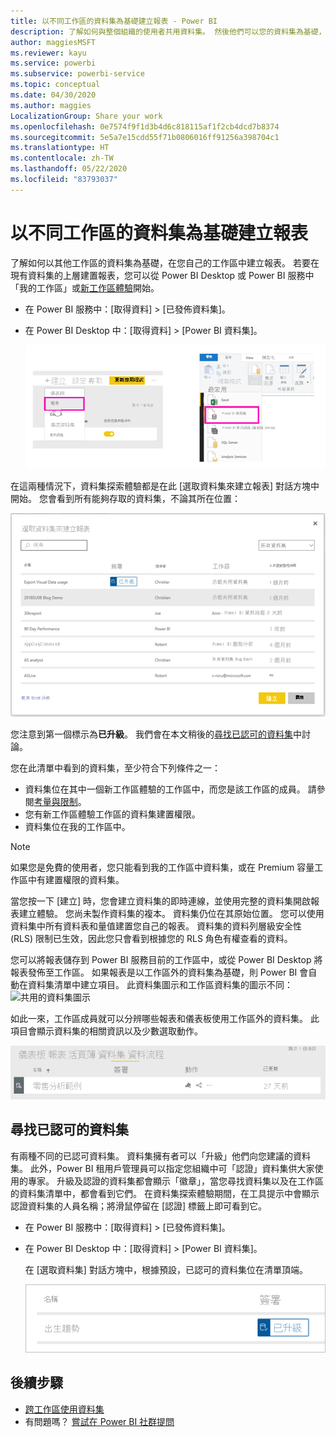 ```yaml
---
title: 以不同工作區的資料集為基礎建立報表 - Power BI
description: 了解如何與整個組織的使用者共用資料集。 然後他們可以您的資料集為基礎，在自己的工作區中建置報表。
author: maggiesMSFT
ms.reviewer: kayu
ms.service: powerbi
ms.subservice: powerbi-service
ms.topic: conceptual
ms.date: 04/30/2020
ms.author: maggies
LocalizationGroup: Share your work
ms.openlocfilehash: 0e7574f9f1d3b4d6c818115af1f2cb4dcd7b8374
ms.sourcegitcommit: 5e5a7e15cdd55f71b0806016ff91256a398704c1
ms.translationtype: HT
ms.contentlocale: zh-TW
ms.lasthandoff: 05/22/2020
ms.locfileid: "83793037"
---
```

# <a name="create-reports-based-on-datasets-from-different-workspaces"></a>以不同工作區的資料集為基礎建立報表

了解如何以其他工作區的資料集為基礎，在您自己的工作區中建立報表。 若要在現有資料集的上層建置報表，您可以從 Power BI Desktop 或 Power BI 服務中「我的工作區」或[新工作區體驗](../collaborate-share/service-create-the-new-workspaces.md)開始。

- 在 Power BI 服務中：[取得資料] > [已發佈資料集]。
- 在 Power BI Desktop 中：[取得資料] > [Power BI 資料集]。

    ![連接至現有的資料集](media/service-datasets-across-workspaces/power-bi-connect-dataset-pk.png)
   
在這兩種情況下，資料集探索體驗都是在此 [選取資料集來建立報表] 對話方塊中開始。 您會看到所有能夠存取的資料集，不論其所在位置：

![選取資料集](media/service-datasets-across-workspaces/power-bi-select-dataset.png)

您注意到第一個標示為**已升級**。 我們會在本文稍後的[尋找已認可的資料集](#find-an-endorsed-dataset)中討論。

您在此清單中看到的資料集，至少符合下列條件之一：

- 資料集位在其中一個新工作區體驗的工作區中，而您是該工作區的成員。 請參閱[考量與限制](service-datasets-across-workspaces.md#considerations-and-limitations)。
- 您有新工作區體驗工作區的資料集建置權限。
- 資料集位在我的工作區中。

> [!NOTE]
> 如果您是免費的使用者，您只能看到我的工作區中資料集，或在 Premium 容量工作區中有建置權限的資料集。

當您按一下 [建立] 時，您會建立資料集的即時連線，並使用完整的資料集開啟報表建立體驗。 您尚未製作資料集的複本。 資料集仍位在其原始位置。 您可以使用資料集中所有資料表和量值建置您自己的報表。 資料集的資料列層級安全性 (RLS) 限制已生效，因此您只會看到根據您的 RLS 角色有權查看的資料。

您可以將報表儲存到 Power BI 服務目前的工作區中，或從 Power BI Desktop 將報表發佈至工作區。 如果報表是以工作區外的資料集為基礎，則 Power BI 會自動在資料集清單中建立項目。 此資料集圖示和工作區資料集的圖示不同： ![共用的資料集圖示](media/service-datasets-discover-across-workspaces/power-bi-shared-dataset-icon.png)

如此一來，工作區成員就可以分辨哪些報表和儀表板使用工作區外的資料集。 此項目會顯示資料集的相關資訊以及少數選取動作。

![資料集動作](media/service-datasets-across-workspaces/power-bi-dataset-actions.png)

## <a name="find-an-endorsed-dataset"></a>尋找已認可的資料集

有兩種不同的已認可資料集。 資料集擁有者可以「升級」他們向您建議的資料集。 此外，Power BI 租用戶管理員可以指定您組織中可「認證」資料集供大家使用的專家。 升級及認證的資料集都會顯示「徽章」，當您尋找資料集以及在工作區的資料集清單中，都會看到它們。 在資料集探索體驗期間，在工具提示中會顯示認證資料集的人員名稱；將滑鼠停留在 [認證] 標籤上即可看到它。

- 在 Power BI 服務中：[取得資料] > [已發佈資料集]。
- 在 Power BI Desktop 中：[取得資料] > [Power BI 資料集]。

    在 [選取資料集] 對話方塊中，根據預設，已認可的資料集位在清單頂端。 

    ![升級的資料集](media/service-datasets-certify-promote/power-bi-dataset-promoted.png)

## <a name="next-steps"></a>後續步驟

- [跨工作區使用資料集](service-datasets-across-workspaces.md)
- 有問題嗎？ [嘗試在 Power BI 社群提問](https://community.powerbi.com/)
